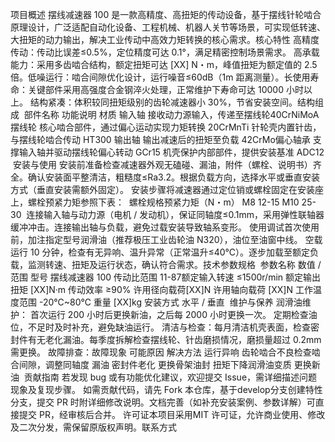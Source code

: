 项目概述​
摆线减速器 100 是一款高精度、高扭矩的传动设备，基于摆线针轮啮合原理设计，广泛适配自动化设备、工程机械、机器人关节等场景，可实现低转速、大扭矩的动力输出，解决工业传动中高效力矩转换的核心需求。​
核心特性​
高精度传动：传动比误差≤0.5%，定位精度可达 0.1°，满足精密控制场景需求。​
高承载能力：采用多齿啮合结构，额定扭矩可达 [XX] N・m，峰值扭矩为额定值的 2.5 倍。​
低噪运行：啮合间隙优化设计，运行噪音≤60dB（1m 距离测量）。​
长使用寿命：关键部件采用高强度合金钢淬火处理，正常维护下寿命可达 10000 小时以上。​
结构紧凑：体积较同扭矩级别的齿轮减速器小 30%，节省安装空间。​
结构组成​
​
部件名称​
功能说明​
材质​
输入轴​
接收动力源输入，传递至摆线轮​
40CrNiMoA​
摆线轮​
核心啮合部件，通过偏心运动实现力矩转换​
20CrMnTi​
针轮壳​
内置针齿，与摆线轮啮合传动​
HT300​
输出轴​
输出减速后的扭矩至负载​
42CrMo​
偏心轴承​
支撑输入轴并驱动摆线轮偏心转动​
GCr15​
机壳​
保护内部部件，提供安装基准​
ADC12​
​
安装与使用​
安装前准备​
检查减速器外观无磕碰、漏油，附件（螺栓、说明书）齐全。​
确认安装面平整清洁，粗糙度≤Ra3.2。​
根据负载方向，选择水平或垂直安装方式（垂直安装需额外固定）。​
安装步骤​
将减速器通过定位销或螺栓固定在安装座上，螺栓预紧力矩参照下表：​
​
螺栓规格​
预紧力矩（N・m）​
M8​
12-15​
M10​
25-30​
​
连接输入轴与动力源（电机 / 发动机），保证同轴度≤0.1mm，采用弹性联轴器缓冲冲击。​
连接输出轴与负载，避免过载安装导致轴系变形。​
使用调试​
首次使用前，加注指定型号润滑油（推荐极压工业齿轮油 N320），油位至油窗中线。​
空载运行 10 分钟，检查有无异响、温升异常（正常温升≤40℃）。​
逐步加载至额定负载，监测转速、扭矩及运行状态，确认符合需求。​
技术参数规格​
​
参数名称​
数值 / 范围​
型号​
摆线减速器 100​
传动比范围​
11-87​
额定输入转速​
≤1500r/min​
额定输出扭矩​
[XX]N·m​
传动效率​
≥90%​
许用径向载荷​
[XX]N​
许用轴向载荷​
[XX]N​
工作温度范围​
-20℃~80℃​
重量​
[XX]kg​
安装方式​
水平 / 垂直​
​
维护与保养​
润滑油维护：​
首次运行 200 小时后更换新油，之后每 2000 小时更换一次。​
定期检查油位，不足时及时补充，避免缺油运行。​
清洁与检查：​
每月清洁机壳表面，检查密封件有无老化漏油。​
每季度拆解检查摆线轮、针齿磨损情况，磨损量超过 0.2mm 需更换。​
故障排查：​
​
故障现象​
可能原因​
解决方法​
运行异响​
齿轮啮合不良​
检查啮合间隙，调整同轴度​
漏油​
密封件老化​
更换骨架油封​
扭矩下降​
润滑油变质​
更换新油​
​
贡献指南​
若发现 bug 或有功能优化建议，欢迎提交 Issue，需详细描述问题现象及复现步骤。​
如需贡献代码，请先 Fork 本仓库，基于develop分支创建特性分支，提交 PR 时附详细修改说明。​
文档完善（如补充安装案例、参数详解）可直接提交 PR，经审核后合并。​
许可证​
本项目采用MIT 许可证，允许商业使用、修改及二次分发，需保留原版权声明。​
联系方式
